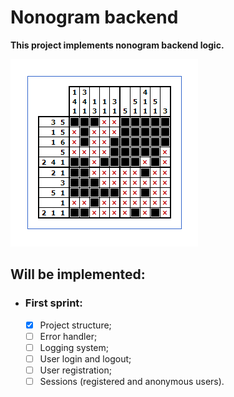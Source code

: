 # Nonogram backend

**This project implements nonogram backend logic.**

![img.png](Documentation/BaseNonogram.png)

## Will be implemented:

- ### First sprint:
  - [x] Project structure;
  - [ ] Error handler;
  - [ ] Logging system;
  - [ ] User login and logout;
  - [ ] User registration;
  - [ ] Sessions (registered and anonymous users).
